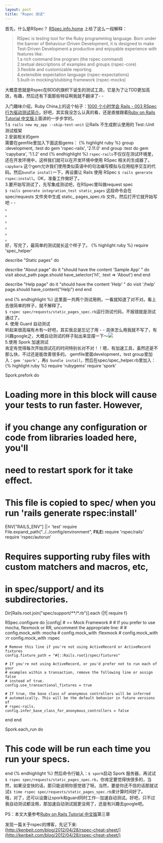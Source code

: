 ```yaml
---
layout: post
title: "Rspec 测试"
---
```



首先，什么是RSpec？ [RSpec.info.home](Rspec.info.home) 上给了这么一段解释：
>RSpec is testing tool for the Ruby programming language. Born under the banner of Behaviour-Driven Development, it is designed to make Test-Driven Development a productive and enjoyable experience with features like:  
>1.a rich command line program (the rspec command)  
>2.textual descriptions of examples and groups (rspec-core)  
>3.flexible and customizable reporting  
>4.extensible expectation language (rspec-expectations)  
>5.built-in mocking/stubbing framework (rspec-mocks)  

大概意思就是Rspec在BDD的旗帜下诞生的测试工具，它是为了让TDD更加高效，有趣，然后还有下面那些特征啊我就不翻译了- -
  
入门趣味介绍，Ruby China上的这个帖子：[1000 个小时学会 Rails - 003 RSpec 行为驱动测试简介](http://ruby-china.org/topics/2848)。好吧，其实我没怎么认真的看，还是直接跟着[Ruby on Rails Tutorial 中文版](http://about.ac/rails-tutorial-2nd-cn/)上面讲的一步步学的。  
1.`$ rails new my_app --skip-test-unit` 让Rails 不生成默认使用的 Test::Unit 测试框架  
2.安装相关的gem  
需要在gemfile里加入下面这些gems：
{% highlight ruby %}
group :development, :test do
  gem 'rspec-rails', '2.11.0'
end
group :test do
  gem 'capybara', '1.1.2'
end
{% endhighlight %}
`rspec-rails`不仅仅在测试环境里，还在开发环境中，这样我们就可以在开发环境中使用 RSpec 相关的生成器了。`capybara` 这个gem允许我们使用类似英语中的句法编写模拟与应用程序交互的代码。然后`bundle install`一下，再设置让 Rails 使用 RSpec `$ rails generate rspec:install`。OK，准备工作做好了。  
3.要开始写测试了，先写集成测试吧，在RSpec里叫做request spec  
`$ rails generate integration_test static_pages` 这段命令会在 spec/requests 文件夹中生成 static_ pages_spec.rb 文件。然后打开它就开始写吧 - -  
。  
。  
。  
。  
。  
。  
好，写完了，最简单的测试就长这个样子了。
{% highlight ruby %}
require 'spec_helper'

describe "Static pages" do 

describe "About page" do
  it "should have the content 'Sample App' " do 
  visit about_path
  page.should have_selector('h1', :text => 'About') 
end
end

describe "Help page" do
it "should have the content 'Help' " do
  visit '/help'
  page.should have_content("Help")
end
end

end
{% endhighlight %}
这里面一共两个测试用例，一看就知道了对不对。看上去很简单的样子，就不解释了。  
`$ rspec spec/requests/static_pages_spec.rb`运行测试代码，不报错就是测试通过了。  
4. 使用 Guard 自动测试  
听起来很高端有木有～好吧，其实我总是忘记了用 - -  具体怎么用我就不写了，有兴趣google之，大概自动测试的样子贴出来显摆一下～![](http://m2.img.libdd.com/farm5/2013/0406/13/622B733DCE5FB77431CDA14D8F732753C409CEB410BC8_500_281.jpg)  
5.使用 Spork 加速测试  
肯定有觉得每次开始测试花的时间特别长对不对！！嗯，有加速工具，虽然还是不那么快，不过还是能改善很多的。
gemfile里面development，test group里加入：`gem 'spork'`，再`$ bundle install`，然后在spec/spec_helper.rb里加入：
{% highlight ruby %}
require 'rubygems'
require 'spork'

Spork.prefork do
  # Loading more in this block will cause your tests to run faster. However,
  # if you change any configuration or code from libraries loaded here, you'll
  # need to restart spork for it take effect.
  # This file is copied to spec/ when you run 'rails generate rspec:install'
  ENV["RAILS_ENV"] ||= 'test'
  require File.expand_path("../../config/environment", __FILE__)
  require 'rspec/rails'
  require 'rspec/autorun'

  # Requires supporting ruby files with custom matchers and macros, etc,
  # in spec/support/ and its subdirectories.
  Dir[Rails.root.join("spec/support/**/*.rb")].each {|f| require f}

  RSpec.configure do |config|
    # == Mock Framework
    #
    # If you prefer to use mocha, flexmock or RR, uncomment the appropriate line:
    #
    # config.mock_with :mocha
    # config.mock_with :flexmock
    # config.mock_with :rr
    config.mock_with :rspec

    # Remove this line if you're not using ActiveRecord or ActiveRecord fixtures
    config.fixture_path = "#{::Rails.root}/spec/fixtures"

    # If you're not using ActiveRecord, or you'd prefer not to run each of your
    # examples within a transaction, remove the following line or assign false
    # instead of true.
    config.use_transactional_fixtures = true

    # If true, the base class of anonymous controllers will be inferred
    # automatically. This will be the default behavior in future versions of
    # rspec-rails.
    config.infer_base_class_for_anonymous_controllers = false
  end
end

Spork.each_run do
  # This code will be run each time you run your specs.

end
{% endhighlight %}
然后命令行输入：`$ spork`启动 Spork 服务器，再试试`$ rspec spec/requests/static_pages_spec.rb`，你肯定要觉得快很多的，当然，如果没变快的话，那只能说明你感觉错了呀。当然，要是你还不信的话那就试试`$ time rspec spec/requests/static_pages_spec.rb`来计算时间好了。  
哦，对了，还可以设置让spork和guard同时工作--加速自动测试。好吧，只不过我自动测试都没用，那加速自动测试就更没用了，还是有兴趣去google吧。

PS：本文大量参考[Ruby on Rails Tutorial 中文版](http://about.ac/rails-tutorial-2nd-cn/)第三章

发现一篇关于rspec的博客，先记下来: [http://kenbeit.com/blog/2012/04/28/rspec-cheat-sheet/](http://kenbeit.com/blog/2012/04/28/rspec-cheat-sheet/)